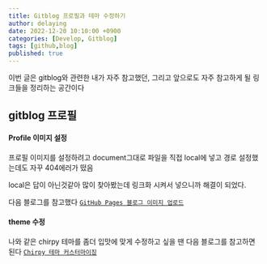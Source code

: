 ```yaml
---
title: Gitblog 프로필과 테마 수정하기
author: delaying
date: 2022-12-20 10:10:00 +0900
categories: [Develop, Gitblog]
tags: [github,blog]
published: true
---
```


이번 글은 gitblog와 관련한 내가 자주 참고했던, 
그리고 앞으로도 자주 참고하게 될 링크들을 정리하는 공간이다

## gitblog 프로필
#### Profile 이미지 설정

프로필 이미지를 설정하려고 document그대로 파일을 직접 local에 넣고 경로 설정했는데도 자꾸 404에러가 떴음

local은 답이 아닌것같아 많이 찾아봤는데
링크화 시켜서 넣으니까 해결이 되었다.

다음 블로그를 참고했다
[`GitHub Pages 블로그 이미지 업로드`](https://hyeonjiwon.github.io/blog/markdown_img/)


#### theme 수정
나와 같은 chirpy 테마를 좀더 입맛에 맞게 수정하고 싶을 땐 다음 블로그를 참고하면 된다
[`Chirpy 테마 커스터마이징`](https://www.irgroup.org/posts/Chirpy-%ED%85%8C%EB%A7%88-%EC%BB%A4%EC%8A%A4%ED%84%B0%EB%A7%88%EC%9D%B4%EC%A7%95/#%EC%9D%B4%EB%AF%B8%EC%A7%80-%EC%97%85%EB%A1%9C%EB%93%9C-%ED%95%98%EA%B8%B0)

